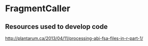 FragmentCaller
==============

## Resources used to develop code

http://plantarum.ca/2013/04/11/processing-abi-fsa-files-in-r-part-1/


